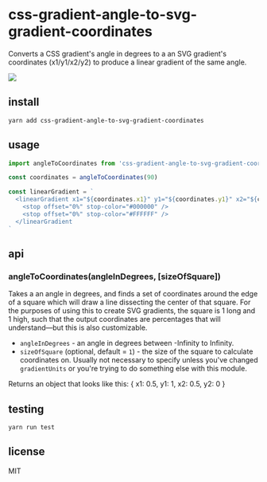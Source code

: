 # css-gradient-angle-to-svg-gradient-coordinates

Converts a CSS gradient's angle in degrees to a an SVG gradient's coordinates (x1/y1/x2/y2) to produce a linear gradient of the same angle.

![](https://media1.tenor.com/images/ba76ecf84b8818e1b7c9a8267de3b475/tenor.gif)

## install

```
yarn add css-gradient-angle-to-svg-gradient-coordinates
```

## usage

```javascript
import angleToCoordinates from 'css-gradient-angle-to-svg-gradient-coordinates'

const coordinates = angleToCoordinates(90)

const linearGradient = `
  <linearGradient x1="${coordinates.x1}" y1="${coordinates.y1}" x2="${coordinates.x2}" y2="${coordinates.y2}">
    <stop offset="0%" stop-color="#000000" />
    <stop offset="0%" stop-color="#FFFFFF" />
  </linearGradient
`
```

## api

### angleToCoordinates(angleInDegrees, [sizeOfSquare])

Takes a an angle in degrees, and finds a set of coordinates around the edge of a square which
will draw a line dissecting the center of that square. For the purposes of using this to create
SVG gradients, the square is 1 long and 1 high, such that the output coordinates are percentages
that <linearGradient> will understand—but this is also customizable.

- `angleInDegrees` - an angle in degrees between -Infinity to Infinity.
- `sizeOfSquare` (optional, default = `1`) - the size of the square to calculate coordinates on. Usually not necessary to specify unless you've changed `gradientUnits` or you're trying to do something else with this module.

Returns an object that looks like this: { x1: 0.5, y1: 1, x2: 0.5, y2: 0 }

## testing

```
yarn run test
```

## license

MIT
